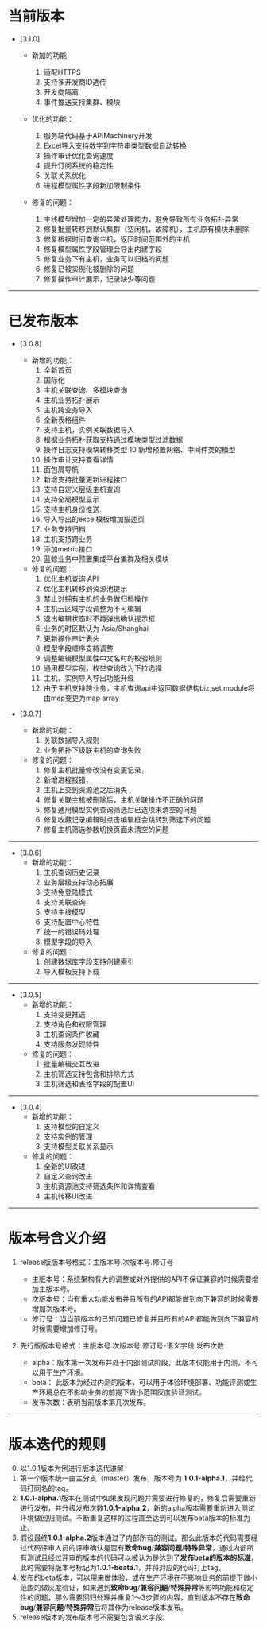 # 当前版本

- [3.1.0]

	- 新加的功能

		1. 适配HTTPS
		2. 支持多开发商ID透传
		3. 开发商隔离
		4. 事件推送支持集群、模块


	- 优化的功能：

		1. 服务端代码基于APIMachinery开发
		2. Excel导入支持数字到字符串类型数据自动转换
		3. 操作审计优化查询速度
		4. 提升订阅系统的稳定性
		5. 关联关系优化
		6. 进程模型属性字段新加限制条件

	- 修复的问题：

		1. 主线模型增加一定的异常处理能力，避免导致所有业务拓扑异常
		2. 修复批量转移到默认集群（空闲机，故障机），主机原有模块未删除
		3. 修复根据时间查询主机，返回时间范围外的主机
		4. 修复模型属性字段管理会导出内建字段
		5. 修复业务下有主机，业务可以归档的问题
		6. 修复已被实例化被删除的问题
		7. 修复操作审计展示，记录缺少等问题

		 
---



# 已发布版本

- [3.0.8]	

	- 新增的功能：
		1. 全新首页
		2. 国际化
		3. 主机关联查询、多模块查询
		4. 主机业务拓扑展示
		5. 主机跨业务导入
		6. 全新表格组件
		7. 支持主机，实例关联数据导入
		8. 根据业务拓扑获取支持通过模块类型过滤数据
		9. 操作日志支持模块转移类型
		10 新增预置网络、中间件类的模型
		11. 操作审计支持查看详情
		12. 面包屑导航
		13. 新增支持批量更新进程接口
		14. 支持自定义层级主机查询
		15. 支持全局模型显示
		16. 支持主机身份推送.
		17. 导入导出的excel模板增加描述页
		18. 业务支持归档
		19. 主机支持跨业务
		20. 添加metric接口
		21. 蓝鲸业务中预置集成平台集群及相关模块
	- 修复的问题：
		1. 优化主机查询 API
		2. 优化主机转移到资源池提示
		3. 禁止对拥有主机的业务做归档操作
		4. 主机云区域字段调整为不可编辑
		5. 退出编辑状态时不再弹出确认提示框
		6. 业务的时区默认为  Asia/Shanghai
		7. 更新操作审计表头
		8. 模型字段顺序支持调整
		9. 调整编辑模型属性中文名时的校验规则
		10. 通用模型实例，枚举查询改为下拉选择
		11. 主机，实例导入导出功能升级
		12. 由于主机支持跨业务，主机查询api中返回数据结构biz,set,module将由map变更为map array

- [3.0.7]	
	- 新增的功能：
		1. 关联数据导入规则
		2. 业务拓扑下级联主机的查询失败
	- 修复的问题：
		1. 修复主机批量修改没有变更记录，
		2. 新增进程报错，
		2. 主机上交到资源池之后消失 ,
		2. 修复关联主机被删除后，主机关联操作不正确的问题
		2. 修复通用模型实例查询筛选后已选项未清空的问题
		2. 修复收藏记录编辑时点击编辑框会跳转到筛选下的问题
		2. 修复主机筛选参数切换页面未清空的问题
---

- [3.0.6]
	- 新增的功能：
		1. 主机查询历史记录
		2. 业务层级支持动态拓展
		3. 支持免登陆模式
		4. 支持关联查询
		5. 支持主线模型
		6. 支持配置中心特性
		7. 统一的错误码处理
		8. 模型字段的导入
	- 修复的问题：
		1. 创建数据库字段支持创建索引
		2. 导入模板支持下载

---

- [3.0.5]
	- 新增的功能：
		1. 支持变更推送
		2. 支持角色和权限管理
		3. 主机查询条件收藏
		4. 支持服务发现特性
	- 修复的问题：
		1. 批量编辑交互改进
		2. 主机筛选支持包含和排除方式
		3. 主机筛选和表格字段的配置UI
---

- [3.0.4]
	- 新增的功能：
		1. 支持模型的自定义
		2. 支持实例的管理
		3. 支持模型关联关系显示
	- 修复的问题：
		1. 全新的UI改进
		2. 自定义查询改进
		3. 主机资源池支持筛选条件和详情查看
		4. 主机转移UI改进





---


# 版本号含义介绍

1. release版版本号格式：主版本号.次版本号.修订号
	- 主版本号：系统架构有大的调整或对外提供的API不保证兼容的时候需要增加主版本号。
	- 次版本号：当有重大功能发布并且所有的API都能做到向下兼容的时候需要增加次版本号。
	- 修订号：当当前版本的已知问题已修复并且所有的API都能做到向下兼容的时候需要增加修订号。

2. 先行版版本号格式：主版本号.次版本号.修订号-语义字段.发布次数
	- alpha：版本第一次发布并处于内部测试阶段，此版本仅能用于内测，不可以用于生产环境。
	- beta： 此版本为经过内测的版本，可以用于体验环境部署、功能评测或生产环境总在不影响业务的前提下做小范围灰度验证测试。
	- 发布次数：表明当前版本第几次发布。


---


# 版本迭代的规则

0. 以1.0.1版本为例进行版本迭代讲解
1. 第一个版本统一由主分支（master）发布，版本号为 **1.0.1-alpha.1**，并给代码打同名的tag。
2. **1.0.1-alpha.1**版本在测试中如果发现问题并需要进行修复的，修复后需要重新进行发布，并升级发布次数**1.0.1-alpha.2**，新的alpha版本需要重新进入测试环境做回归测试。不断重复这样的过程直至达到可以发布beta版本的标准为止。
3. 假设最终**1.0.1-alpha.2**版本通过了内部所有的测试。那么此版本的代码需要经过代码评审人员的评审确认是否有**致命bug**/**兼容问题**/**特殊异常**，通过内部所有测试且经过评审的版本的代码可以被认为是达到了**发布beta的版本的标准**，此时需要将版本号标记为**1.0.1-beata.1**，并将对应的代码打上tag。
4. 发布的beta版本，可以用来做体验，或在生产环境在不影响业务的前提下做小范围的做灰度验证，如果遇到**致命bug**/**兼容问题**/**特殊异常**等影响功能和稳定性的问题，那么需要回归处理并重复1～3步骤的内容，直到版本不存在**致命bug**/**兼容问题**/**特殊异常**后将其作为release版本发布。
5. release版本的发布版本号不需要包含语义字段。





